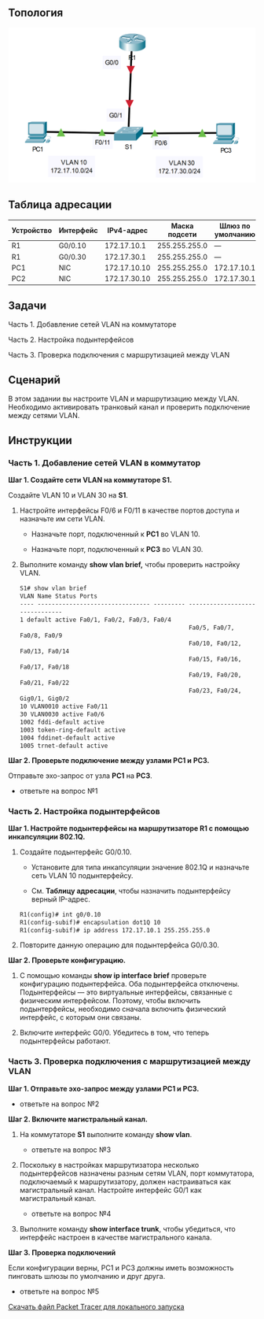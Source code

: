 ## Топология

![](./assets/topology.png)

## Таблица адресации

| Устройство | Интерфейс | IPv4-адрес   | Маска подсети | Шлюз по умолчанию |
|------------|-----------|--------------|---------------|-------------------|
| R1         | G0/0.10   | 172.17.10.1  | 255.255.255.0 | —                 |
| R1         | G0/0.30   | 172.17.30.1  | 255.255.255.0 | —                 |
| PC1        | NIC       | 172.17.10.10 | 255.255.255.0 | 172.17.10.1       |
| PC2        | NIC       | 172.17.30.10 | 255.255.255.0 | 172.17.30.1       |

## Задачи

Часть 1. Добавление сетей VLAN на коммутаторе

Часть 2. Настройка подынтерфейсов

Часть 3. Проверка подключения с маршрутизацией между VLAN

## Сценарий

В этом задании вы настроите VLAN и маршрутизацию между VLAN. Необходимо активировать транковый канал и проверить подключение между сетями VLAN.

## Инструкции

### Часть 1. Добавление сетей VLAN в коммутатор

**Шаг 1. Создайте сети VLAN на коммутаторе S1.**

Создайте VLAN 10 и VLAN 30 на **S1**.

1.  Настройте интерфейсы F0/6 и F0/11 в качестве портов доступа и назначьте им сети VLAN.

    -   Назначьте порт, подключенный к **PC1** во VLAN 10.

    -   Назначьте порт, подключенный к **PC3** во VLAN 30.

2.  Выполните команду **show vlan brief,** чтобы проверить настройку VLAN.

    ```
    S1# show vlan brief
    VLAN Name Status Ports
    ---- -------------------------------- --------- -------------------------------
    1 default active Fa0/1, Fa0/2, Fa0/3, Fa0/4
                                                    Fa0/5, Fa0/7, Fa0/8, Fa0/9
                                                    Fa0/10, Fa0/12, Fa0/13, Fa0/14
                                                    Fa0/15, Fa0/16, Fa0/17, Fa0/18
                                                    Fa0/19, Fa0/20, Fa0/21, Fa0/22
                                                    Fa0/23, Fa0/24, Gig0/1, Gig0/2
    10 VLAN0010 active Fa0/11
    30 VLAN0030 active Fa0/6
    1002 fddi-default active
    1003 token-ring-default active
    1004 fddinet-default active
    1005 trnet-default active
    ```

**Шаг 2. Проверьте подключение между узлами PC1 и PC3.**

Отправьте эхо-запрос от узла **PC1** на **PC3**.

- ответьте на вопрос №1

### Часть 2. Настройка подынтерфейсов

**Шаг 1. Настройте подынтерфейсы на маршрутизаторе R1 с помощью инкапсуляции 802.1Q.**

1.  Создайте подынтерфейс G0/0.10.

    -   Установите для типа инкапсуляции значение 802.1Q и назначьте сеть VLAN 10 подынтерфейсу.

    -   См. **Таблицу адресации**, чтобы назначить подынтерфейсу верный IP-адрес.

    ```
    R1(config)# int g0/0.10
    R1(config-subif)# encapsulation dot1Q 10
    R1(config-subif)# ip address 172.17.10.1 255.255.255.0
    ```

2.  Повторите данную операцию для подынтерфейса G0/0.30.

**Шаг 2. Проверьте конфигурацию.**

1.  С помощью команды **show ip interface brief** проверьте конфигурацию подынтерфейса. Оба подынтерфейса отключены. Подынтерфейсы — это виртуальные интерфейсы, связанные с физическим интерфейсом. Поэтому, чтобы включить подынтерфейсы, необходимо сначала включить физический интерфейс, с которым они связаны.

2.  Включите интерфейс G0/0. Убедитесь в том, что теперь подынтерфейсы работают.

### Часть 3. Проверка подключения с маршрутизацией между VLAN

**Шаг 1. Отправьте эхо-запрос между узлами PC1 и PC3.**

- ответьте на вопрос №2

**Шаг 2. Включите магистральный канал.**

1.  На коммутаторе **S1** выполните команду **show vlan**.

    - ответьте на вопрос №3

2.  Поскольку в настройках маршрутизатора несколько подынтерфейсов назначены разным сетям VLAN, порт коммутатора, подключаемый к маршрутизатору, должен настраиваться как магистральный канал. Настройте интерфейс G0/1 как магистральный канал.

    - ответьте на вопрос №4

3.  Выполните команду **show interface trunk**, чтобы убедиться, что интерфейс настроен в качестве магистрального канала.

**Шаг 3. Проверка подключений**

Если конфигурации верны, PC1 и PC3 должны иметь возможность пинговать шлюзы по умолчанию и друг друга.

- ответьте на вопрос №5

[Скачать файл Packet Tracer для локального запуска](./assets/4.2.7-lab.pka)
